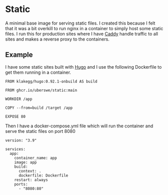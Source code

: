 # Static

A minimal base image for serving static files. I created 
this because I felt that it was a bit overkill to run nginx 
in a container to simply host some static files. I run this
for production sites where I have [Caddy](https://caddyserver.com/) 
handle traffic to all sites and makes a reverse proxy to 
the containers.

## Example

I have some static sites built with [Hugo](https://gohugo.io/) and I use the following Dockerfile to get them running in a container.

```
FROM klakegg/hugo:0.92.1-onbuild AS build

FROM ghcr.io/uberswe/static:main

WORKDIR /app

COPY --from=build /target /app

EXPOSE 80
```

Then I have a docker-compose.yml file which will run the container and serve the static files on port 8080

```
version: "3.9"

services:
  app:
    container_name: app
    image: app
    build:
      context: .
      dockerfile: Dockerfile
    restart: always
    ports:
      - "8080:80"
```